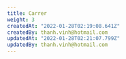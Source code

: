 ```yaml
---
title: Carrer
weight: 3
createdAt: "2022-01-28T02:19:08.641Z"
createdBy: thanh.vinh@hotmail.com
updatedAt: "2022-01-28T02:21:07.799Z"
updatedBy: thanh.vinh@hotmail.com
---
```


